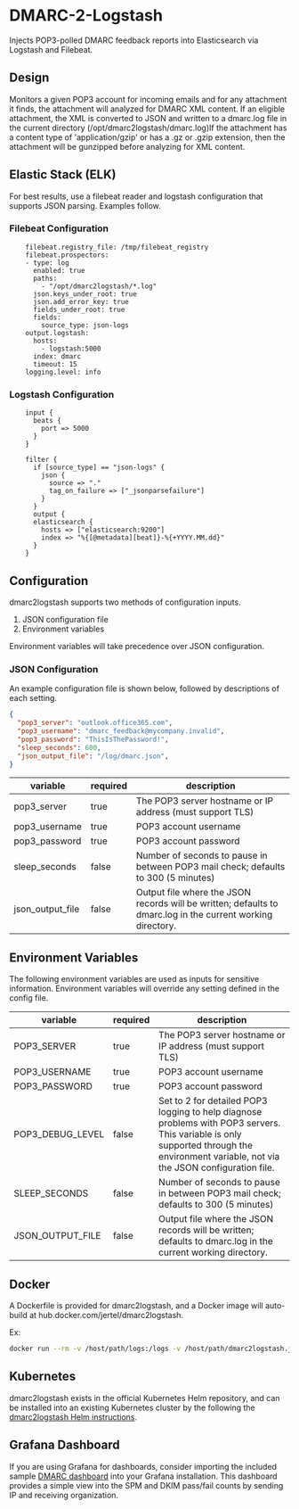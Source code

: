 # DMARC-2-Logstash

Injects POP3-polled DMARC feedback reports into Elasticsearch via Logstash and Filebeat.

## Design

Monitors a given POP3 account for incoming emails and for any attachment it finds, the attachment will analyzed for DMARC XML content. If an eligible attachment, the XML is converted to JSON and written to a dmarc.log file in the current directory (/opt/dmarc2logstash/dmarc.log)If the attachment has a content type of 'application/gzip' or has a .gz or .gzip extension, then the attachment will be gunzipped before analyzing for XML content.

## Elastic Stack (ELK)

For best results, use a filebeat reader and logstash configuration that supports JSON parsing. Examples follow.

### Filebeat Configuration

```
    filebeat.registry_file: /tmp/filebeat_registry
    filebeat.prospectors:
    - type: log
      enabled: true
      paths:
        - "/opt/dmarc2logstash/*.log"
      json.keys_under_root: true
      json.add_error_key: true
      fields_under_root: true
      fields:
        source_type: json-logs
    output.logstash:
      hosts: 
        - logstash:5000
      index: dmarc
      timeout: 15
    logging.level: info
```

### Logstash Configuration

```
    input {
      beats {
        port => 5000
      }
    }

    filter {
      if [source_type] == "json-logs" {
        json { 
          source => "." 
          tag_on_failure => ["_jsonparsefailure"]
        }
      }
      output {
      elasticsearch {
        hosts => ["elasticsearch:9200"]
        index => "%{[@metadata][beat]}-%{+YYYY.MM.dd}"
      }
    }
```

## Configuration

dmarc2logstash supports two methods of configuration inputs.

1. JSON configuration file
2. Environment variables

Environment variables will take precedence over JSON configuration.

### JSON Configuration

An example configuration file is shown below, followed by descriptions of each setting.

```json
{
  "pop3_server": "outlook.office365.com",
  "pop3_username": "dmarc_feedback@mycompany.invalid",
  "pop3_password": "ThisIsThePassword!",
  "sleep_seconds": 600,
  "json_output_file": "/log/dmarc.json",
}
```

| variable      | required | description 
|---------------|----------|------------
| pop3_server   | true     | The POP3 server hostname or IP address (must support TLS) 
| pop3_username | true     | POP3 account username
| pop3_password | true     | POP3 account password
| sleep_seconds | false    | Number of seconds to pause in between POP3 mail check; defaults to 300 (5 minutes)
| json_output_file | false | Output file where the JSON records will be written; defaults to dmarc.log in the current working directory.

## Environment Variables

The following environment variables are used as inputs for sensitive information. Environment variables will override any setting defined in the config file.

| variable      | required | description 
|---------------|----------|------------
| POP3_SERVER   | true     | The POP3 server hostname or IP address (must support TLS)
| POP3_USERNAME | true     | POP3 account username
| POP3_PASSWORD | true     | POP3 account password
| POP3_DEBUG_LEVEL | false | Set to 2 for detailed POP3 logging to help diagnose problems with POP3 servers. This variable is only supported through the environment variable, not via the JSON configuration file.
| SLEEP_SECONDS | false    | Number of seconds to pause in between POP3 mail check; defaults to 300 (5 minutes)
| JSON_OUTPUT_FILE | false | Output file where the JSON records will be written; defaults to dmarc.log in the current working directory.

## Docker

A Dockerfile is provided for dmarc2logstash, and a Docker image will auto-build at hub.docker.com/jertel/dmarc2logstash.

Ex:

```bash
docker run --rm -v /host/path/logs:/logs -v /host/path/dmarc2logstash.json:/opt/dmarc2logstash/dmarc2logstash.json jertel/dmarc2logstash
```

## Kubernetes

dmarc2logstash exists in the official Kubernetes Helm repository, and can be installed into an existing Kubernetes cluster by the following the [dmarc2logstash Helm instructions](https://github.com/kubernetes/charts/tree/master/stable/dmarc2logstash).

## Grafana Dashboard

If you are using Grafana for dashboards, consider importing the included sample [DMARC dashboard](https://github.com/jertel/dmarc2logstash/blob/master/grafana-dashboard.json) into your Grafana installation. This dashboard provides a simple view into the SPM and DKIM pass/fail counts by sending IP and receiving organization.
